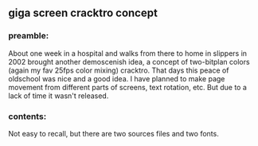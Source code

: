 ## giga screen cracktro concept

### preamble:

About one week in a hospital and walks from there to home in slippers in 2002 brought another 
demoscenish idea, a concept of two-bitplan colors (again my fav 25fps color mixing) cracktro. That days this peace of 
oldschool was nice and a good idea. I have planned to make page movement from different parts of screens, text rotation,
etc. But due to a lack of time it wasn't released.

### contents:

Not easy to recall, but there are two sources files and two fonts.
